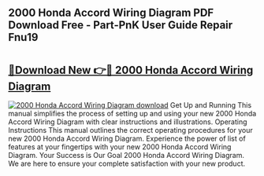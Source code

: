 ## 2000 Honda Accord Wiring Diagram PDF Download Free - Part-PnK User Guide Repair Fnu19

# <h2><a href="http://dfqu417.blite.top/?on=2000+Honda+Accord+Wiring+Diagram">🔗Download New 👉🔴 2000 Honda Accord Wiring Diagram</a></h2>

[![2000 Honda Accord Wiring Diagram download](https://i.imgur.com/lujVjoI.png)](http://dfqu417.blite.top/?on=2000+Honda+Accord+Wiring+Diagram)
Get Up and Running This manual simplifies the process of setting up and using your new 2000 Honda Accord Wiring Diagram with clear instructions and illustrations. Operating Instructions This manual outlines the correct operating procedures for your new 2000 Honda Accord Wiring Diagram. Experience the power of list of features at your fingertips with your new 2000 Honda Accord Wiring Diagram. Your Success is Our Goal 2000 Honda Accord Wiring Diagram. We are here to ensure your complete satisfaction with your new product.
